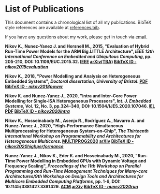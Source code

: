 # List of Publications

This document contains a chronological list of all my publications. BibTeX style references are available at [references.bib](references.bib). 

If you have any questions about my work, please get in touch via [email](mailto:kris.nikov@bris.ac.uk).

**Nikov K., Nunez-Yanez J. and Horsnell M., 2015, "Evaluation of Hybrid Run-Time Power Models for the ARM Big.LITTLE Architecture", _IEEE 13th International Conference on Embedded and Ubiquitous Computing_, pp. 205-210, DOI: 10.1109/EUC.2015.32. [**IEEE**](https://ieeexplore.ieee.org/abstract/document/7363640) [**arXiv(TBA)**]() [**BibTeX ID - _nikov2015evaluation_**](references.bib)**

**Nikov K., 2018, "Power Modelling and Analysis on Heterogeneous Embedded Systems", _Doctoral dissertation_, _University of Bristol_. [**PDF**](https://seis.bristol.ac.uk/~eejlny/downloads/kris_thesis.pdf) [**BibTeX ID - _nikov2018power_**](references.bib)**

**Nikov K. and Nunez-Yanez J., 2020, "Intra and Inter-Core Power Modelling for Single-ISA Heterogeneous Processors", _Int. J. Embedded Systems_, Vol. 12, No. 3, pp.324–340, DOI: 10.1504/IJES.2020.107046. [**IEL**](https://www.inderscienceonline.com/doi/abs/10.1504/IJES.2020.107046) [**PDF**](https://seis.bristol.ac.uk/~eejlny/downloads/nikov_power.pdf) [**BibTeX ID - _nikov2020intra_**](references.bib)**

**Nikov K., Hosseinabady M., Asenjo R., Rodríguez A., Navarro A. and Nunez-Yanez J., 2020, "High-Performance Simultaneous Multiprocessing for Heterogeneous System-on-Chip", _The Thirteenth International Workshop on Programmability and Architectures for Heterogeneous Multicores_. [**MULTIPROG2020**](https://arxiv.org/abs/2005.07619) [**arXiv**](https://arxiv.org/abs/2008.08883) [**BibTeX ID - _nikov2020highperformance_**](references.bib)**

**Nunez-Yanez J., Nikov K., Eder K. and Hosseinabady M., 2020, "Run-Time Power Modelling in Embedded GPUs with Dynamic Voltage and Frequency Scaling", _Proceedings of the 11th Workshop on Parallel Programming and Run-Time Management Techniques for Many-core Architectures/9th Workshop on Design Tools and Architectures for Multicore Embedded Computing Platforms_, pp. 1-6, DOI: 10.1145/3381427.3381429. [**ACM**](https://dl.acm.org/doi/abs/10.1145/3381427.3381429?casa_token=YAw0BmauSBsAAAAA:M9s9ddR5_6G1K8MKEQnqMckTh64bhcNTb2O3oW5xrvXCB-OzVOjRASRwuqH8KujTlCybjrJ7YPNyWg) [**arXiv**](https://arxiv.org/abs/2006.12176) [**BibTeX ID - _nunez2020run_**](references.bib)**
